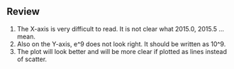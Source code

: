 ## Review
1. The X-axis is very difficult to read. It is not clear what 2015.0, 2015.5 ... mean. 
2. Also on the Y-axis, e^9 does not look right. It should be written as 10^9.
3. The plot will look better and will be more clear if plotted as lines instead of scatter.
